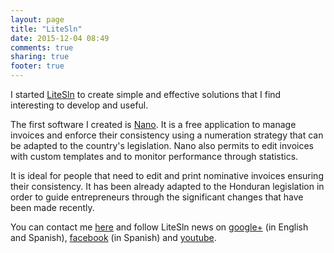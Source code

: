 ```yaml
---
layout: page
title: "LiteSln"
date: 2015-12-04 08:49
comments: true
sharing: true
footer: true
---
```


I started [LiteSln](http://litesln.com) to create simple and effective solutions that I find interesting to develop and useful.

The first software I created is [Nano](https://nano.litesln.com). It is a free application to manage invoices and enforce their consistency using a numeration strategy that can be adapted to the country's legislation. Nano also permits to edit invoices with custom templates and to monitor performance through statistics.

It is ideal for people that need to edit and print nominative invoices ensuring their consistency. It has been already adapted to the Honduran legislation in order to guide entrepreneurs through the significant changes that have been made recently.

You can contact me [here](mailto:contact@litesln.com) and follow LiteSln news on [google+](https://plus.google.com/115367093201467260566) (in English and Spanish), [facebook](https://www.facebook.com/LiteSln-438977382967030) (in Spanish) and [youtube](https://www.youtube.com/channel/UCKEMdz8YKL0-XlyDkLngKIQ).
